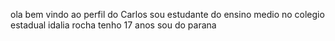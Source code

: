 ola bem vindo ao perfil do Carlos
sou estudante do ensino medio no colegio estadual idalia rocha
tenho 17 anos
sou do parana 
